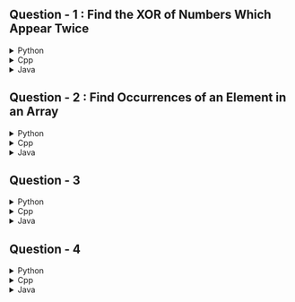 ## Question - 1 :  Find the XOR of Numbers Which Appear Twice

<details>
<summary>Python</summary>

```python
class Solution:
    def duplicateNumbersXOR(self, nums: List[int]) -> int:
        d = defaultdict(int)
        ans = 0
        for i in range(len(nums)):
            d[nums[i]]+=1
            if d[nums[i]] == 2:
                ans^=nums[i]
        return ans
```

</details>

<details>
<summary>Cpp</summary>

```cpp
class Solution {
public:
    int duplicateNumbersXOR(vector<int>& nums) {
        int d = 0;
        map<int, int> m;
        for (int i : nums) {
            m[i]++;
        }
        for (auto i : m) {
            if (i.second > 1)
                d = d ^ i.first;
        }

        return d;
    }
};
```

</details>

<details>
<summary>Java</summary>

```java
class Solution {
    public int duplicateNumbersXOR(int[] nums) {
        int d = 0;
        Map<Integer, Integer> m = new HashMap<>();
        for (int i : nums) {
            m.put(i, m.getOrDefault(i, 0) + 1);
        }
        for (Map.Entry<Integer, Integer> entry : m.entrySet()) {
            if (entry.getValue() > 1) {
                d = d ^ entry.getKey();
            }
        }

        return d;
    }
```

</details>

## Question - 2 : Find Occurrences of an Element in an Array

<details>
<summary>Python</summary>

```python

```

</details>

<details>
<summary>Cpp</summary>

```cpp

```

</details>

<details>
<summary>Java</summary>

```java

```

</details>

## Question - 3

<details>
<summary>Python</summary>

```python

```

</details>

<details>
<summary>Cpp</summary>

```cpp

```

</details>

<details>
<summary>Java</summary>

```java

```

</details>

## Question - 4

<details>
<summary>Python</summary>

```python

```

</details>

<details>
<summary>Cpp</summary>

```cpp

```

</details>

<details>
<summary>Java</summary>

```java

```

</details>
